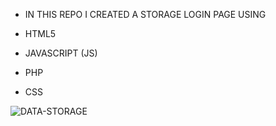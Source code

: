 - IN THIS REPO I CREATED A STORAGE LOGIN PAGE USING 

- HTML5

- JAVASCRIPT (JS)

- PHP 

- CSS 
 
<img align="center" src="https://cdn.dribbble.com/users/1966037/screenshots/6427766/______.gif" alt="DATA-STORAGE">


